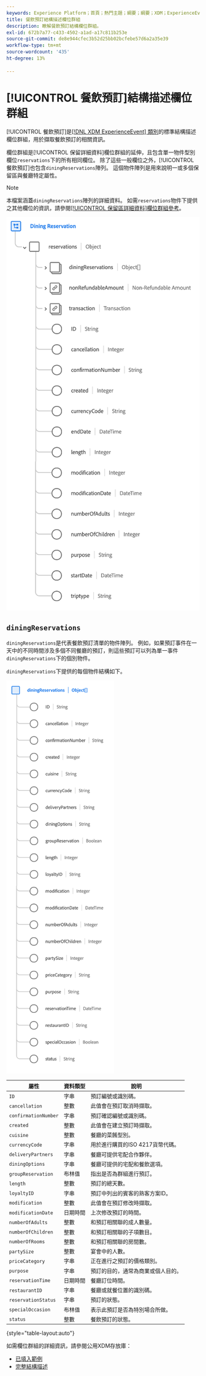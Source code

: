 ```yaml
---
keywords: Experience Platform；首頁；熱門主題；綱要；綱要；XDM；ExperienceEvent；欄位；綱要；綱要設計；欄位群組；欄位群組；預訂；就餐；
title: 餐飲預訂結構描述欄位群組
description: 瞭解餐飲預訂結構欄位群組。
exl-id: 672b7a77-c433-4502-a1ad-a17c811b253e
source-git-commit: de8e944cfec3b52d25bb02bcfebe57d6a2a35e39
workflow-type: tm+mt
source-wordcount: '435'
ht-degree: 13%

---
```


# [!UICONTROL 餐飲預訂]結構描述欄位群組

[!UICONTROL 餐飲預訂]是[[!DNL XDM ExperienceEvent] 類別](../../classes/experienceevent.md)的標準結構描述欄位群組，用於擷取餐飲預訂的相關資訊。

欄位群組是[!UICONTROL 保留詳細資料]欄位群組的延伸，且包含單一物件型別欄位`reservations`下的所有相同欄位。 除了這些一般欄位之外，[!UICONTROL 餐飲預訂]也包含`diningReservations`陣列。 這個物件陣列是用來說明一或多個保留區與餐廳特定屬性。

>[!NOTE]
>
>本檔案涵蓋`diningReservations`陣列的詳細資料。 如需`reservations`物件下提供之其他欄位的資訊，請參閱[[!UICONTROL 保留區詳細資料]欄位群組參考](./reservation-details.md)。

![餐飲預訂結構](../../images/field-groups/dining-reservation/structure.png)

## `diningReservations`

`diningReservations`是代表餐飲預訂清單的物件陣列。 例如，如果預訂事件在一天中的不同時間涉及多個不同餐廳的預訂，則這些預訂可以列為單一事件`diningReservations`下的個別物件。

`diningReservations`下提供的每個物件結構如下。

![diningReservations結構](../../images/field-groups/dining-reservation/diningReservations.png)

| 屬性 | 資料類型 | 說明 |
| --- | --- | --- |
| `ID` | 字串 | 預訂編號或識別碼。 |
| `cancellation` | 整數 | 此值會在預訂取消時擷取。 |
| `confirmationNumber` | 字串 | 預訂確認編號或識別碼。 |
| `created` | 整數 | 此值會在建立預訂時擷取。 |
| `cuisine` | 整數 | 餐廳的菜餚型別。 |
| `currencyCode` | 字串 | 用於進行購買的ISO 4217貨幣代碼。 |
| `deliveryPartners` | 字串 | 餐廳可提供宅配合作夥伴。 |
| `diningOptions` | 字串 | 餐廳可提供的宅配和餐飲選項。 |
| `groupReservation` | 布林值 | 指出是否為群組進行預訂。 |
| `length` | 整數 | 預訂的總天數。 |
| `loyaltyID` | 字串 | 預訂中列出的賓客的熟客方案ID。 |
| `modification` | 整數 | 此值會在預訂修改時擷取。 |
| `modificationDate` | 日期時間 | 上次修改預訂的時間。 |
| `numberOfAdults` | 整數 | 和預訂相關聯的成人數量。 |
| `numberOfChildren` | 整數 | 和預訂相關聯的子項數目。 |
| `numberOfRooms` | 整數 | 和預訂相關聯的房間數。 |
| `partySize` | 整數 | 宴會中的人數。 |
| `priceCategory` | 字串 | 正在進行之預訂的價格類別。 |
| `purpose` | 字串 | 預訂的目的，通常為商業或個人目的。 |
| `reservationTime` | 日期時間 | 餐廳訂位時間。 |
| `restaurantID` | 字串 | 餐廳或就餐位置的識別碼。 |
| `reservationStatus` | 字串 | 預訂的狀態。 |
| `specialOccasion` | 布林值 | 表示此預訂是否為特別場合所做。 |
| `status` | 整數 | 餐飲預訂的狀態。 |

{style="table-layout:auto"}

如需欄位群組的詳細資訊，請參閱公用XDM存放庫：

* [已填入範例](https://github.com/adobe/xdm/blob/master/components/fieldgroups/experience-event/industry-verticals/experienceevent-dining-reservation.example.1.json)
* [完整結構描述](https://github.com/adobe/xdm/blob/master/components/fieldgroups/experience-event/industry-verticals/experienceevent-dining-reservation.schema.json)
